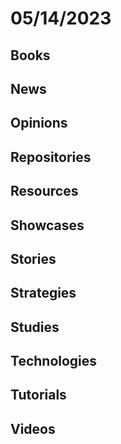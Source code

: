 # 05/14/2023

## Books

## News

## Opinions

## Repositories

## Resources

## Showcases

## Stories

## Strategies

## Studies

## Technologies

## Tutorials

## Videos
